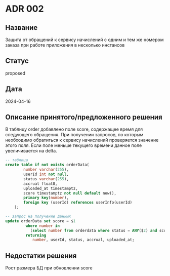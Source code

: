 # ADR 002

## Название
Защита от обращений к сервису начислений с одним и тем же номером заказа при работе приложения в несколько инстансов

## Статус
proposed

## Дата
2024-04-16

## Описание принятого/предложенного решения
В таблицу order добавлено поле score, содержащее время для следующего обращения. При получении запросов, по которым необходимо обратиться к сервису начислений проверяется значение этого поля. Если поле меньше текущего времени данное поле увеличивается на delta.

```sql
-- таблица
create table if not exists orderData(
		number varchar(255),
		userId int not null,
		status varchar(255),
		accrual float8,
		uploaded_at timestamptz,
		score timestamptz not null default now(),
		primary key(number),
		foreign key (userId) references userInfo(userId)
	);
```

```sql
-- запрос на получение данных
update orderData set score = $1 
		 where number in 
		   (select number from orderdata where status = ANY($2) and score < $3 limit $4) 
		 returning 
		    number, userId, status, accrual, uploaded_at;
```


## Недостатки решения
Рост размера БД при обновлении score

